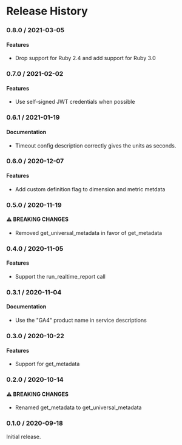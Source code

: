 # Release History

### 0.8.0 / 2021-03-05

#### Features

* Drop support for Ruby 2.4 and add support for Ruby 3.0

### 0.7.0 / 2021-02-02

#### Features

* Use self-signed JWT credentials when possible

### 0.6.1 / 2021-01-19

#### Documentation

* Timeout config description correctly gives the units as seconds.

### 0.6.0 / 2020-12-07

#### Features

* Add custom definition flag to dimension and metric metdata

### 0.5.0 / 2020-11-19

#### ⚠ BREAKING CHANGES

* Removed get_universal_metadata in favor of get_metadata

### 0.4.0 / 2020-11-05

#### Features

* Support the run_realtime_report call

### 0.3.1 / 2020-11-04

#### Documentation

* Use the "GA4" product name in service descriptions

### 0.3.0 / 2020-10-22

#### Features

* Support for get_metadata

### 0.2.0 / 2020-10-14

#### ⚠ BREAKING CHANGES

* Renamed get_metadata to get_universal_metadata

### 0.1.0 / 2020-09-18

Initial release.
